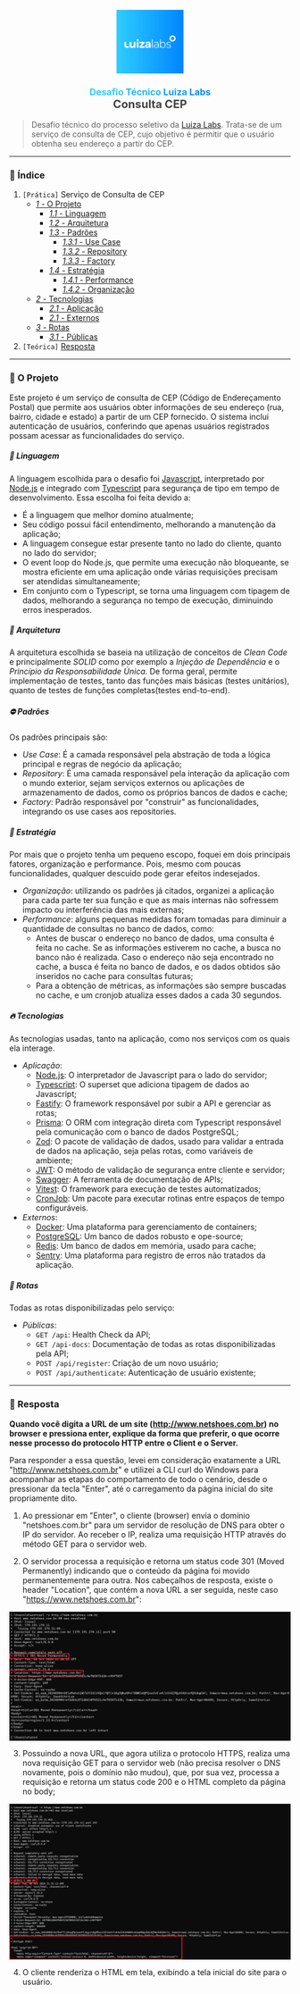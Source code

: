 <div id="header">
   <p align="center">
      <img src="/assets/logo/luizalabs-logo.png" width="120px" align="center" alt="luizalabs-logo" />
   <h3 align="center">
      <span style="color:#2dccfe">Desafio</span> 
      <span style="color:#20b7fe">Técnico</span> 
      <span style="color:#0e9cfe">Luiza</span>
      <span style="color:#0289ff">Labs</span>
      <br>
      <span style="font-size: 20px; color: #434343">Consulta CEP</span>
   </h3>
   </p>
</div>

> Desafio técnico do processo seletivo da [Luiza Labs](https://www.linkedin.com/company/luizalabs). Trata-se de um serviço de consulta de CEP, cujo objetivo é permitir que o usuário obtenha seu endereço a partir do CEP.

---

### :page_with_curl: Índice

1. `[Prática]` Serviço de Consulta de CEP
    * [*1* - O Projeto](#oprojeto)
      * [*1.1* - Linguagem](#linguagem)
      * [*1.2* - Arquitetura](#arquitetura)
      * [*1.3* - Padrões](#padroes)
        * [*1.3.1* - Use Case](#use-case)
        * [*1.3.2* - Repository](#repository)
        * [*1.3.3* - Factory](#factory)
      * [*1.4* - Estratégia](#estrategia)
        * [*1.4.1* - Performance](#performance)
        * [*1.4.2* - Organização](#organizacao)
    * [*2* - Tecnologias](#tecnologias)
      * [*2.1* - Aplicação](#aplicacao)
      * [*2.1* - Externos](#externos)
    * [*3* - Rotas](#rotas)
      * [*3.1* - Públicas](#publicas)
2. `[Teórica]` [Resposta](#resposta)

---

<span id="oprojeto"></span> 

### :star2: O Projeto

Este projeto é um serviço de consulta de CEP (Código de Endereçamento Postal) que permite aos usuários obter informações de seu endereço (rua, bairro, cidade e estado) a partir de um CEP fornecido. O sistema inclui autenticação de usuários, conferindo que apenas usuários registrados possam acessar as funcionalidades do serviço.

<span id="linguagem"></span> 

##### :bookmark: Linguagem

A linguagem escolhida para o desafio foi [Javascript](https://developer.mozilla.org/pt-BR/docs/Web/JavaScript), interpretado por [Node.js](https://nodejs.org/pt) e integrado com [Typescript](https://www.typescriptlang.org/) para segurança de tipo em tempo de desenvolvimento.
Essa escolha foi feita devido a:

- É a linguagem que melhor domino atualmente;
- Seu código possui fácil entendimento, melhorando a manutenção da aplicação;
- A linguagem consegue estar presente tanto no lado do cliente, quanto no lado do servidor;
- O event loop do Node.js, que permite uma execução não bloqueante, se mostra eficiente em uma aplicação onde várias requisições precisam ser atendidas simultaneamente; 
- Em conjunto com o Typescript, se torna uma linguagem com tipagem de dados, melhorando a segurança no tempo de execução, diminuindo erros inesperados.

<span id="arquitetura"></span> 

##### :european_castle: Arquitetura

A arquitetura escolhida se baseia na utilização de conceitos de *Clean Code* e principalmente *SOLID* como por exemplo a *Injeção de Dependência* e o *Princípio da Responsabilidade Única*. De forma geral, permite implementação de testes, tanto das funções mais básicas (testes unitários), quanto de testes de funções completas(testes end-to-end).

<span id="padroes"></span> 

##### :no_entry: Padrões

Os padrões principais são:

- <span id="use-case"></span> *Use Case*: É a camada responsável pela abstração de toda a lógica principal e regras de negócio da aplicação;
- <span id="repository"></span> *Repository*: É uma camada responsável pela interação da aplicação com o mundo exterior, sejam serviços externos ou aplicações de armazenamento de dados, como os próprios bancos de dados e cache;
- <span id="factory"></span> *Factory*: Padrão responsável por "construir" as funcionalidades, integrando os use cases aos repositories.

<span id="estrategia"></span> 

##### :brain: Estratégia

Por mais que o projeto tenha um pequeno escopo, foquei em dois principais fatores, organização e performance. Pois, mesmo com poucas funcionalidades, qualquer descuido pode gerar efeitos indesejados.

- <span id="organizacao"></span> *Organização*: utilizando os padrões já citados, organizei a aplicação para cada parte ter sua função e que as mais internas não sofressem impacto ou interferência das mais externas; 
- <span id="performance"></span> *Performance*: alguns pequenas medidas foram tomadas para diminuir a quantidade de consultas no banco de dados, como:
  - Antes de buscar o endereço no banco de dados, uma consulta é feita no cache. Se as informações estiverem no cache, a busca no banco não é realizada. Caso o endereço não seja encontrado no cache, a busca é feita no banco de dados, e os dados obtidos são inseridos no cache para consultas futuras;
  - Para a obtenção de métricas, as informações são sempre buscadas no cache, e um cronjob atualiza esses dados a cada 30 segundos.

<span id="tecnologias"></span> 

##### :fire: Tecnologias

As tecnologias usadas, tanto na aplicação, como nos serviços com os quais ela interage.

- <span id="aplicacao"></span> *Aplicação*: 
  - [Node.js](https://nodejs.org/pt): O interpretador de Javascript para o lado do servidor; 
  - [Typescript](https://www.typescriptlang.org/): O superset que adiciona tipagem de dados ao Javascript;
  - [Fastify](https://fastify.dev/): O framework responsável por subir a API e gerenciar as rotas;
  - [Prisma](https://www.prisma.io/): O ORM com integração direta com Typescript responsável pela comunicação com o banco de dados PostgreSQL;
  - [Zod](https://zod.dev/): O pacote de validação de dados, usado para validar a entrada de dados na aplicação, seja pelas rotas, como variáveis de ambiente;
  - [JWT](https://jwt.io/): O método de validação de segurança entre cliente e servidor;
  - [Swagger](https://swagger.io/): A ferramenta de documentação de APIs;
  - [Vitest](https://vitest.dev/): O framework para execução de testes automatizados;
  - [CronJob](https://www.npmjs.com/package/cron): Um pacote para executar rotinas entre espaços de tempo configuráveis.
- <span id="externos"></span> *Externos*:
  - [Docker](https://www.docker.com/): Uma plataforma para gerenciamento de containers;
  - [PostgreSQL](https://www.postgresql.org/): Um banco de dados robusto e ope-source;
  - [Redis](https://redis.io/): Um banco de dados em memória, usado para cache;
  - [Sentry](https://sentry.io/welcome/): Uma plataforma para registro de erros não tratados da aplicação.

<span id="rotas"></span> 

##### :large_blue_diamond: Rotas

Todas as rotas disponibilizadas pelo serviço:

- <span id="publicas"></span> *Públicas*: 
  - `GET /api`: Health Check da API;
  - `GET /api-docs`: Documentação de todas as rotas disponibilizadas pela API;
  - `POST /api/register`: Criação de um novo usuário;
  - `POST /api/authenticate`: Autenticação de usuário existente;

---

<span id="resposta"></span> 

### :scroll: Resposta

**Quando você digita a URL de um site (http://www.netshoes.com.br) no browser e pressiona enter, explique da forma que preferir, o que ocorre nesse processo do protocolo HTTP entre o Client e o Server.**

Para responder a essa questão, levei em consideração exatamente a URL "http://www.netshoes.com.br" e utilizei a CLI curl do Windows para acompanhar as etapas do comportamento de todo o cenário, desde o pressionar da tecla "Enter", até o carregamento da página inicial do site propriamente dito.

1. Ao pressionar em "Enter", o cliente (browser) envia o domínio "netshoes.com.br" para um servidor de resolução de DNS para obter o IP do servidor. Ao receber o IP, realiza uma requisição HTTP através do método GET para o servidor web.

2. O servidor processa a requisição e retorna um status code 301 (Moved Permanently) indicando que o conteúdo da página foi movido permanentemente para outra. Nos cabeçalhos de resposta, existe o header "Location", que contém a nova URL a ser seguida, neste caso "https://www.netshoes.com.br":

<p align="center">
  <img src="/assets/images/imagem-teorica-1.png" align="center" alt="imagem-teorica-1" />
</p>

3. Possuindo a nova URL, que agora utiliza o protocolo HTTPS, realiza uma nova requisição GET para o servidor web (não precisa resolver o DNS novamente, pois o domínio não mudou), que, por sua vez, processa a requisição e retorna um status code 200 e o HTML completo da página no body;

<p align="center">
  <img src="/assets/images/imagem-teorica-2.png" align="center" alt="imagem-teorica-2" />
</p>

4. O cliente renderiza o HTML em tela, exibindo a tela inicial do site para o usuário.